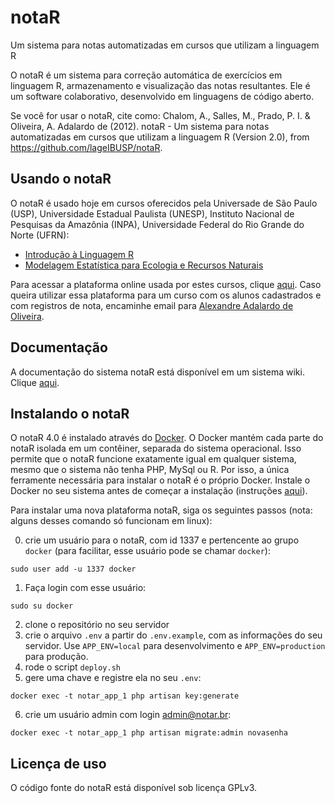 # notaR
Um sistema para notas automatizadas em cursos que utilizam a linguagem R

O notaR é um sistema para correção automática de exercícios em linguagem R, armazenamento e 
visualização das notas resultantes. Ele é um software colaborativo, desenvolvido em linguagens de código aberto.

Se você for usar o notaR, cite como:
Chalom, A., Salles, M., Prado, P. I. & Oliveira, A. Adalardo de (2012). notaR - Um sistema para notas automatizadas em cursos que utilizam a linguagem R (Version 2.0), from https://github.com/lageIBUSP/notaR.

## Usando o notaR

O notaR é usado hoje em cursos oferecidos pela Universade de São Paulo (USP), Universidade Estadual Paulista (UNESP),
Instituto Nacional de Pesquisas da Amazônia (INPA), Universidade Federal do Rio Grande do Norte (UFRN):
* [Introdução à Linguagem R](http://www.ecologia.ib.usp.br/bie5782/doku.php)
* [Modelagem Estatística para Ecologia e Recursos Naturais](http://cmq.esalq.usp.br/BIE5781/doku.php)

Para acessar a plataforma online usada por estes cursos, clique [aqui](http://notar.ib.usp.br/).
Caso queira utilizar essa plataforma para um curso com os alunos cadastrados e com registros de nota, encaminhe email para <a href= "mailto:aleadalardo@gmail.com?subject=Cadastro notaR">Alexandre Adalardo de Oliveira</a>.

## Documentação

A documentação do sistema notaR está disponível em um sistema wiki. Clique [aqui](https://github.com/lageIBUSP/notaR/wiki).

## Instalando o notaR

O notaR 4.0 é instalado através do [Docker](https://www.docker.com/). O Docker mantém cada parte do notaR isolada em um contêiner, separada do sistema operacional. Isso permite que o notaR funcione exatamente igual em qualquer sistema, mesmo que o sistema não tenha PHP, MySql ou R. Por isso, a única ferramente necessária para instalar o notaR é o próprio Docker. Instale o Docker no seu sistema antes de começar a instalação (instruções [aqui](https://docs.docker.com/get-docker/)).

Para instalar uma nova plataforma notaR, siga os seguintes passos (nota: alguns desses comando só funcionam em linux):

0. crie um usuário para o notaR, com id 1337 e pertencente ao grupo `docker` (para facilitar, esse usuário pode se chamar `docker`):
```
sudo user add -u 1337 docker
```
1. Faça login com esse usuário:
```
sudo su docker
```
2. clone o repositório no seu servidor
3. crie o arquivo ```.env``` a partir do ```.env.example```, com as informações do seu servidor. Use ```APP_ENV=local``` para desenvolvimento e ```APP_ENV=production``` para produção. 
4. rode o script ```deploy.sh```
5. gere uma chave e registre ela no seu ```.env```:
```
docker exec -t notar_app_1 php artisan key:generate
```
6. crie um usuário admin com login admin@notar.br:
```
docker exec -t notar_app_1 php artisan migrate:admin novasenha
``` 

## Licença de uso
O código fonte do notaR está disponível sob licença GPLv3.

